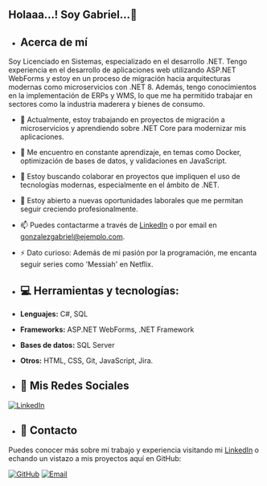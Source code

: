 ## Holaaa...! Soy Gabriel...👋

- ## Acerca de mí
Soy Licenciado en Sistemas, especializado en el desarrollo .NET. Tengo experiencia en el desarrollo de aplicaciones web utilizando ASP.NET WebForms y estoy en un proceso de migración hacia arquitecturas modernas como microservicios con .NET 8. Además, tengo conocimientos en la implementación de ERPs y WMS, lo que me ha permitido trabajar en sectores como la industria maderera y bienes de consumo.

- 🔭 Actualmente, estoy trabajando en proyectos de migración a microservicios y aprendiendo sobre .NET Core para modernizar mis aplicaciones.
- 🌱 Me encuentro en constante aprendizaje, en temas como Docker, optimización de bases de datos, y validaciones en JavaScript.
- 👯 Estoy buscando colaborar en proyectos que impliquen el uso de tecnologías modernas, especialmente en el ámbito de .NET.
- 🤔 Estoy abierto a nuevas oportunidades laborales que me permitan seguir creciendo profesionalmente.
- 📫 Puedes contactarme a través de [LinkedIn](https://www.linkedin.com/in/ggonzalez1985/) o por email en gonzalezgabriel@ejemplo.com.
- ⚡ Dato curioso: Además de mi pasión por la programación, me encanta seguir series como 'Messiah' en Netflix.

- ## 💻 Herramientas y tecnologías:
- **Lenguajes:** C#, SQL
- **Frameworks:** ASP.NET WebForms, .NET Framework
- **Bases de datos:** SQL Server
- **Otros:** HTML, CSS, Git, JavaScript, Jira.

- ## 🔗 Mis Redes Sociales
[![LinkedIn](https://img.shields.io/badge/LinkedIn-blue?style=flat&logo=linkedin&logoColor=white)](https://www.linkedin.com/in/ggonzalez1985/)

- ## 📩 Contacto
Puedes conocer más sobre mi trabajo y experiencia visitando mi [LinkedIn](https://www.linkedin.com/in/ggonzalez1985/) o echando un vistazo a mis proyectos aquí en GitHub:

[![GitHub](https://img.shields.io/badge/GitHub-black?style=flat&logo=github&logoColor=white)](https://github.com/ggonzalez1985)
[![Email](https://img.shields.io/badge/Email-red?style=flat&logo=gmail&logoColor=white)](mailto:gonzalezgabriel@ejemplo.com)
